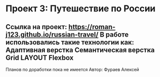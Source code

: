 # Проект 3: Путешествие по России 
Ссылка на проект:
https://roman-j123.github.io/russian-travel/ 
В работе использовались такие технологии как:
Адаптивная верстка
Семантическая верстка
Grid LAYOUT
Flexbox
--------
Планов по доработки пока не имеется
Автор: Фураев Алексей
